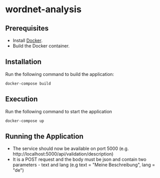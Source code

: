 # wordnet-analysis

## Prerequisites
- Install [Docker](https://docker.com/).
- Build the Docker container.

## Installation
Run the following command to build the application:
```
docker-compose build
```
## Execution
Run the following command to start the application
```
docker-compose up
```
## Running the Application
- The service should now be available on port 5000 (e.g. http://localhost:5000/api/validation/description)
- It is a POST request and the body must be json and contain two parameters - text and lang (e.g text = "Meine Beschreibung", lang = "de")


